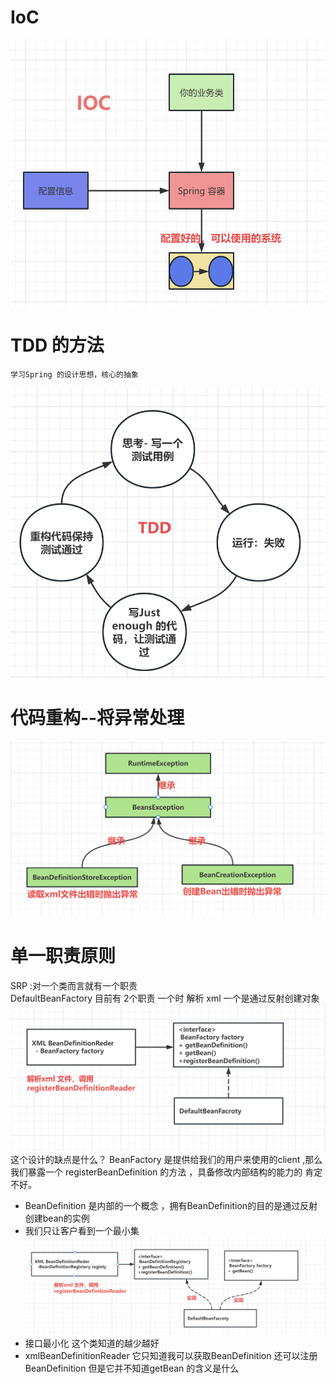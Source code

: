 # IoC 
![img.png](img/1.Ioc.png)
# TDD 的方法 
```text
学习Spring 的设计思想，核心的抽象 
```
![img.png](img/2.tdd.png)

# 代码重构--将异常处理 
![img.png](img/3.exception.png)

# 单一职责原则  
SRP :对一个类而言就有一个职责   
DefaultBeanFactory 目前有 2个职责  一个时 解析 xml  一个是通过反射创建对象 
![img.png](img/4.类图1-将DefaultBeanFactory拆分.png)
这个设计的缺点是什么？
BeanFactory 是提供给我们的用户来使用的client ,那么我们暴露一个 registerBeanDefinition 的方法 ，具备修改内部结构的能力的 肯定不好。
 - BeanDefinition 是内部的一个概念 ，拥有BeanDefinition的目的是通过反射创建bean的实例 
 - 我们只让客户看到一个最小集 
![img.png](img/5.类图2-将DefaultBeanFactory拆分.png)
 - 接口最小化 这个类知道的越少越好 
 - xmlBeanDefinitionReader 它只知道我可以获取BeanDefinition 还可以注册 BeanDefinition 但是它并不知道getBean 的含义是什么 